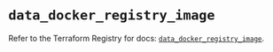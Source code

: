 # `data_docker_registry_image`

Refer to the Terraform Registry for docs: [`data_docker_registry_image`](https://registry.terraform.io/providers/kreuzwerker/docker/3.5.0/docs/data-sources/registry_image).
